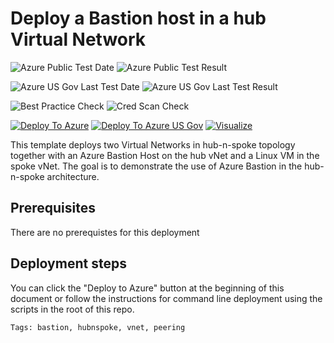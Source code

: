 # Deploy a Bastion host in a hub Virtual Network

![Azure Public Test Date](https://azurequickstartsservice.blob.core.windows.net/badges/101-bastion-hub-spoke-vnet/PublicLastTestDate.svg)
![Azure Public Test Result](https://azurequickstartsservice.blob.core.windows.net/badges/101-bastion-hub-spoke-vnet/PublicDeployment.svg)

![Azure US Gov Last Test Date](https://azurequickstartsservice.blob.core.windows.net/badges/101-bastion-hub-spoke-vnet/FairfaxLastTestDate.svg)
![Azure US Gov Last Test Result](https://azurequickstartsservice.blob.core.windows.net/badges/101-bastion-hub-spoke-vnet/FairfaxDeployment.svg)

![Best Practice Check](https://azurequickstartsservice.blob.core.windows.net/badges/101-bastion-hub-spoke-vnet/BestPracticeResult.svg)
![Cred Scan Check](https://azurequickstartsservice.blob.core.windows.net/badges/101-bastion-hub-spoke-vnet/CredScanResult.svg)

[![Deploy To Azure](https://raw.githubusercontent.com/fathym-it/azure-quickstart-templates/master/1-CONTRIBUTION-GUIDE/images/deploytoazure.svg?sanitize=true)](https://portal.azure.com/#create/Microsoft.Template/uri/https%3A%2F%2Fraw.githubusercontent.com%2Ffathym-it%2Fazure-quickstart-templates%2Fmaster%2F101-bastion-hub-spoke-vnet%2Fazuredeploy.json)
[![Deploy To Azure US Gov](https://raw.githubusercontent.com/fathym-it/azure-quickstart-templates/master/1-CONTRIBUTION-GUIDE/images/deploytoazuregov.svg?sanitize=true)](https://portal.azure.us/#create/Microsoft.Template/uri/https%3A%2F%2Fraw.githubusercontent.com%2Ffathym-it%2Fazure-quickstart-templates%2Fmaster%2F101-bastion-hub-spoke-vnet%2Fazuredeploy.json)
[![Visualize](https://raw.githubusercontent.com/fathym-it/azure-quickstart-templates/master/1-CONTRIBUTION-GUIDE/images/visualizebutton.svg?sanitize=true)](http://armviz.io/#/?load=https%3A%2F%2Fraw.githubusercontent.com%2Ffathym-it%2Fazure-quickstart-templates%2Fmaster%2F101-bastion-hub-spoke-vnet%2Fazuredeploy.json)    

This template deploys two Virtual Networks in hub-n-spoke topology together with an Azure Bastion Host on the hub vNet and a Linux VM in the spoke vNet. 
The goal is to demonstrate the use of Azure Bastion in the hub-n-spoke architecture.

## Prerequisites

There are no prerequistes for this deployment

## Deployment steps

You can click the "Deploy to Azure" button at the beginning of this document or follow the instructions for command line deployment using the scripts in the root of this repo.

`Tags: bastion, hubnspoke, vnet, peering`
